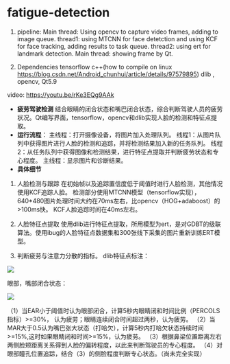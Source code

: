 # fatigue-detection
1. pipeline:
Main thread: Using opencv to capture video frames, adding to image queue.
thread1: using MTCNN for face detetction and using KCF for face tracking, adding results to task queue.
thread2: using ert for landmark detection.
Main thread: showing frame by Qt.

2. Dependencies 
tensorflow c++(how to compile on linux https://blog.csdn.net/Android_chunhui/article/details/97579895)
dlib , opencv, Qt5.9

video:
https://youtu.be/rKe3EQg9AAk


- **疲劳驾驶检测**
结合眼睛的闭合状态和嘴巴闭合状态，综合判断驾驶人员的疲劳状况。Qt编写界面，tensorflow，opencv和dlib实现人脸的检测和特征点提取。
- **运行流程**：
主线程：打开摄像设备，将图片加入处理队列。
线程1：从图片队列中获得图片进行人脸的检测和追踪，并将检测结果加入新的任务队列。
线程2：从任务队列中获得图像和检测结果，进行特征点提取并判断疲劳状态和专心程度。
主线程：显示图片和诊断结果。
- **具体细节**
1. 人脸检测与跟踪
在初始帧以及追踪置信度低于阈值时进行人脸检测，其他情况使用KCF追踪人脸。
检测部分使用MTCNN模型（tensorflow实现），640*480图片处理时间大约在70ms左右，比opencv（HOG+adaboost）的>100ms快。
KCF人脸追踪时间在40ms左右。

2. 人脸特征点提取
使用dlib进行特征点提取，所用模型为ert，是对GDBT的级联算法。使用ibug的人脸特征点数据集和300张线下采集的图片重新训练ERT模型。

3. 判断疲劳与注意力分散的指标。
dlib特征点标注：

![](https://github.com/chunhui204/fatigue-detection/blob/master/a.PNG)

眼部，嘴部闭合状态：

![](https://github.com/chunhui204/fatigue-detection/blob/master/b.PNG)

（1）当EAR小于阈值时认为眼部闭合，计算5秒内眼睛闭和时间比例（PERCOLS指标）>=30%， 认为疲劳；眼睛连续闭合时间超过两秒，认为疲劳。
（2）当MAR大于0.5认为嘴巴张大状态（打哈欠），计算5秒内打哈欠状态持续时间>=15%,这时如果眼睛闭和时间>=15%，认为疲劳。
（3）根据鼻梁位置距离左右两侧脸颊距离关系得到人脸的偏转程度，以此来判断驾驶员的专心程度。
（4）对眼部瞳孔位置追踪，结合（3）的侧脸程度判断专心状态。（尚未完全实现）

